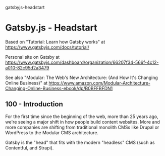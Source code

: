 gatsbyjs-headstart
# Gatsby.js - Headstart

Based on "Tutorial: Learn how Gatsby works" at https://www.gatsbyjs.com/docs/tutorial/

Personal site on Gatsby at https://www.gatsbyjs.com/dashboard/organization/66207f34-566f-4c12-a010-82c95d2a3479

See also "Modular: The Web's New Architecture: (And How It's Changing Online Business)" at https://www.amazon.com/Modular-Architecture-Changing-Online-Business-ebook/dp/B0BFFBFDN1

## 100 - Introduction

For the first time since the beginning of the web, more than 25 years ago, we're seeing a major shift in how people build content websites. More and more companies are shifting from traditional monolith CMSs like Drupal or WordPress to the Modular CMS architecture.

Gatsby is the "head" that fits with the modern "headless" CMS (such as Contentful, and Strapi).
